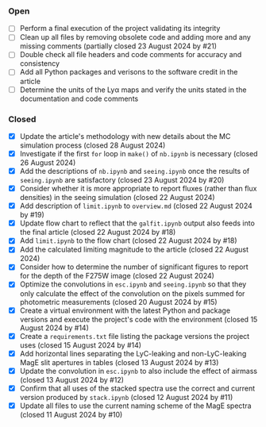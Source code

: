 ### Open

- [ ] Perform a final execution of the project validating its integrity
- [ ] Clean up all files by removing obsolete code and adding more and any missing comments (partially closed 23 August 2024 by #21)
- [ ] Double check all file headers and code comments for accuracy and consistency
- [ ] Add all Python packages and verisons to the software credit in the article
- [ ] Determine the units of the Lyα maps and verify the units stated in the documentation and code comments 

### Closed

- [x] Update the article's methodology with new details about the MC simulation process (closed 28 August 2024)
- [x] Investigate if the first `for` loop in `make()` of `nb.ipynb` is necessary (closed 26 August 2024)
- [x] Add the descriptions of `nb.ipynb` and `seeing.ipynb` once the results of `seeing.ipynb` are satisfactory (closed 23 August 2024 by #20)
- [x] Consider whether it is more appropriate to report fluxes (rather than flux densities) in the seeing simulation (closed 22 August 2024)
- [x] Add description of `limit.ipynb` to `overview.md` (closed 22 August 2024 by #19)
- [x] Update flow chart to reflect that the `galfit.ipynb` output also feeds into the final article (closed 22 August 2024 by #18)
- [x] Add `limit.ipynb` to the flow chart (closed 22 August 2024 by #18)
- [x] Add the calculated limiting magnitude to the article (closed 22 August 2024)
- [x] Consider how to determine the number of significant figures to report for the depth of the F275W image (closed 22 August 2024)
- [x] Optimize the convolutions in `esc.ipynb` and `seeing.ipynb` so that they only calculate the effect of the convolution on the pixels summed for photometric measurements (closed 20 August 2024 by #15)
- [x] Create a virtual environment with the latest Python and package versions and execute the project's code with the environment (closed 15 August 2024 by #14)
- [x] Create a `requirements.txt` file listing the package versions the project uses (closed 15 August 2024 by #14)
- [x] Add horizontal lines separating the LyC-leaking and non-LyC-leaking MagE slit apertures in tables (closed 13 August 2024 by #13)
- [x] Update the convolution in `esc.ipynb` to also include the effect of airmass (closed 13 August 2024 by #12)
- [x] Confirm that all uses of the stacked spectra use the correct and current version produced by `stack.ipynb` (closed 12 August 2024 by #11)
- [x] Update all files to use the current naming scheme of the MagE spectra (closed 11 August 2024 by #10)
